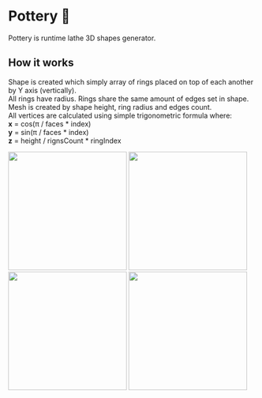 # Pottery 🍯

Pottery is runtime lathe 3D shapes generator.  

## How it works
Shape is created which simply array of rings placed on top of each another by Y axis (vertically).  
All rings have radius. Rings share the same amount of edges set in shape.  
Mesh is created by shape height, ring radius and edges count.  
All vertices are calculated using simple trigonometric formula where:  
**x** = cos(π / faces * index)  
**y** = sin(π / faces * index)  
**z** = height / rignsCount * ringIndex

<p>
<img src="https://user-images.githubusercontent.com/14846427/124443152-1bff3b80-dd86-11eb-95b3-d9c81fc71a26.png" height=240>
<img src="https://user-images.githubusercontent.com/14846427/124443204-27526700-dd86-11eb-920a-2bc6ed9f2142.png" height=240>
<br><img src="https://user-images.githubusercontent.com/14846427/124443437-59fc5f80-dd86-11eb-9ffb-8ed52747843b.png" height=240>
<img src="https://user-images.githubusercontent.com/14846427/124443493-65e82180-dd86-11eb-8a85-478b21055ca3.gif" height=240>
</p>
